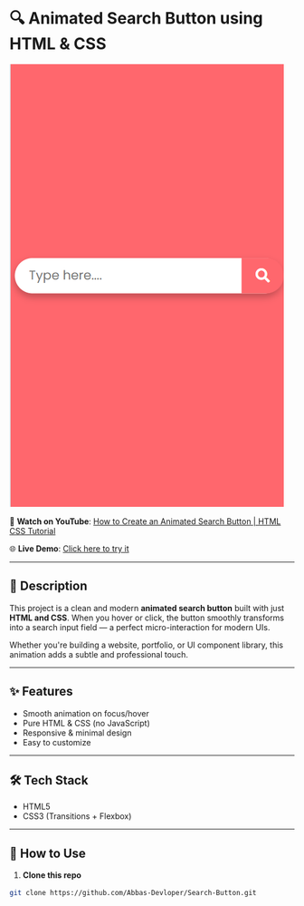 # 🔍 Animated Search Button using HTML & CSS

![Screenshot](Preview.png)



🎥 **Watch on YouTube**: [How to Create an Animated Search Button | HTML CSS Tutorial]()

🌐 **Live Demo**: [Click here to try it](https://Abbas-Devloper.github.io/Search-Button)

---

## 📌 Description

This project is a clean and modern **animated search button** built with just **HTML and CSS**. When you hover or click, the button smoothly transforms into a search input field — a perfect micro-interaction for modern UIs.

Whether you're building a website, portfolio, or UI component library, this animation adds a subtle and professional touch.

---

## ✨ Features

- Smooth animation on focus/hover
- Pure HTML & CSS (no JavaScript)
- Responsive & minimal design
- Easy to customize

---

## 🛠️ Tech Stack

- HTML5
- CSS3 (Transitions + Flexbox)

---

## 🚀 How to Use

1. **Clone this repo**
```bash
git clone https://github.com/Abbas-Devloper/Search-Button.git
